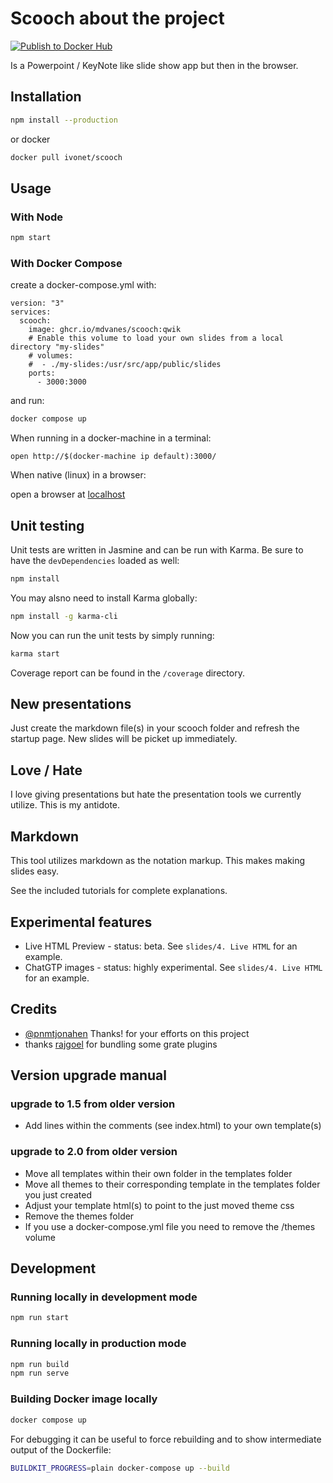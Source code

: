 # Scooch about the project

[![Publish to Docker Hub](https://github.com/mdvanes/scooch/actions/workflows/publish.yml/badge.svg?branch=qwik)](https://github.com/mdvanes/scooch/actions/workflows/publish.yml)

Is a Powerpoint / KeyNote like slide show app but then in the browser.

## Installation

```bash
npm install --production
```

or docker

```bash
docker pull ivonet/scooch
```

## Usage

### With Node

```bash
npm start
```

### With Docker Compose

create a docker-compose.yml with:

```
version: "3"
services:
  scooch:
    image: ghcr.io/mdvanes/scooch:qwik
    # Enable this volume to load your own slides from a local directory "my-slides"
    # volumes:
    #  - ./my-slides:/usr/src/app/public/slides
    ports:
      - 3000:3000
```

and run:

```bash
docker compose up
```

When running in a docker-machine in a terminal:

`open http://$(docker-machine ip default):3000/`

When native (linux) in a browser:

open a browser at [localhost](http://localhost:3000)

## Unit testing

Unit tests are written in Jasmine and can be run with Karma. Be sure to have the ```devDependencies``` loaded as well:

```bash
npm install
```

You may alsno need to install Karma globally:

```bash
npm install -g karma-cli
```

Now you can run the unit tests by simply running:

```bash
karma start
```

Coverage report can be found in the ```/coverage``` directory.


## New presentations

Just create the markdown file(s) in your scooch folder and refresh the startup page.
New slides will be picket up immediately.

## Love / Hate

I love giving presentations but hate the presentation tools we currently utilize.
This is my antidote.

## Markdown

This tool utilizes markdown as the notation markup.
This makes making slides easy.

See the included tutorials for complete explanations.

## Experimental features

- Live HTML Preview - status: beta. See `slides/4. Live HTML` for an example.
- ChatGTP images - status: highly experimental. See `slides/4. Live HTML` for an example.

## Credits

* [@pnmtjonahen](https://github.com/pnmtjonahen) Thanks! for your efforts on this project
* thanks [rajgoel](https://github.com/rajgoel/reveal.js-plugins) for bundling some grate plugins

## Version upgrade manual

### upgrade to 1.5 from older version

* Add lines within the comments (see index.html) to your own template(s)

### upgrade to 2.0 from older version

* Move all templates within their own folder in the templates folder
* Move all themes to their corresponding template in the templates folder you just created
* Adjust your template html(s) to point to the just moved theme css
* Remove the themes folder
* If you use a docker-compose.yml file you need to remove the /themes volume

## Development

### Running locally in development mode

```bash
npm run start
```

### Running locally in production mode

```bash
npm run build
npm run serve
```

### Building Docker image locally

```bash
docker compose up
```

For debugging it can be useful to force rebuilding and to show intermediate output of the Dockerfile:

```bash
BUILDKIT_PROGRESS=plain docker-compose up --build
```
